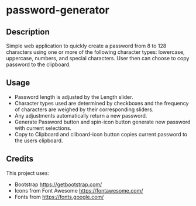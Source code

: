 # password-generator

## Description

Simple web application to quickly create a password from 8 to 128 characters using one or more of the following character types: lowercase, uppercase, numbers, and special characters. User then can choose to copy password to the clipboard.

## Usage 

* Password length is adjusted by the Length slider.
* Character types used are determined by checkboxes and the frequency of characters are weighed by their corresponding sliders.
* Any adjustments automatically return a new password.
* Generate Password button and spin-icon button generate new password with current selections.
* Copy to Clipboard and cliboard-icon button copies current password to the users clipboard.

## Credits

This project uses: 
* Bootstrap https://getbootstrap.com/
* Icons from Font Awesome https://fontawesome.com/
* Fonts from https://fonts.google.com/
